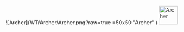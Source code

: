 ![Archer](WT/Archer/Archer.png?raw=true =50x50 "Archer" )
<img src="WT/Archer/Archer.png?raw=true" height="50px" Alt="Archer"/>

